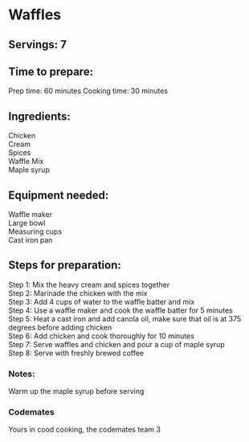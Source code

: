 # Waffles

## Servings: 7

## Time to prepare: 
Prep time: 60 minutes
Cooking time: 30 minutes


## Ingredients:
Chicken\
Cream\
Spices\
Waffle Mix\
Maple syrup

## Equipment needed:

Waffle maker\
Large bowl\
Measuring cups\
Cast iron pan


## Steps for preparation:
Step 1: Mix the heavy cream and spices together\
Step 2: Marinade the chicken with the mix\
Step 3: Add 4 cups of water to the waffle batter and mix\
Step 4: Use a waffle maker and cook the waffle batter for 5 minutes\
Step 5: Heat a cast iron and add canola oil, make sure that oil is at 375 degrees before adding chicken\
Step 6: Add chicken and cook thoroughly for 10 minutes\
Step 7: Serve waffles and chicken and pour a cup of maple syrup\
Step 8: Serve with freshly brewed coffee



### Notes:

Warm up the maple syrup before serving


### Codemates #
Yours in cood cooking, the codemates team 3
